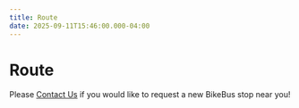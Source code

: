 ```yaml
---
title: Route
date: 2025-09-11T15:46:00.000-04:00
---
```

# Route

Please [Contact Us](contact.md) if you would like to request a new BikeBus stop near you!

<div id="mapContainer">
<l-map ref="map" zoom="13" :center="[42.8509, -72.5579]">
    <l-tile-layer
    url="https://tile.thunderforest.com/cycle/{z}/{x}/{y}.png?apikey=211d97f818704ef0b6a86246e80b4a1f"
    layer-type="base"
    name="Thunderforest Cycle"
    attribution='&copy; <a href="https://www.openstreetmap.org/copyright">OpenStreetMap</a> contributors, &copy; <a href="https://www.thunderforest.com/">Thunderforest</a>'
    ></l-tile-layer>
</l-map>
</div>

<script setup>
import "leaflet/dist/leaflet.css";
import { LMap, LTileLayer } from "@vue-leaflet/vue-leaflet";
</script>

<style scoped>
  #mapContainer {
    width: 60vw;
    height: 60vh;
  }
</style>